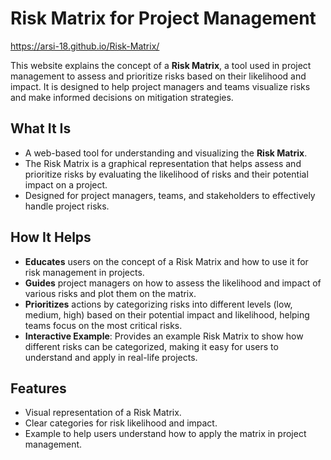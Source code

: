 

# Risk Matrix for Project Management
https://arsi-18.github.io/Risk-Matrix/

This website explains the concept of a **Risk Matrix**, a tool used in project management to assess and prioritize risks based on their likelihood and impact. It is designed to help project managers and teams visualize risks and make informed decisions on mitigation strategies.

## What It Is

- A web-based tool for understanding and visualizing the **Risk Matrix**.
- The Risk Matrix is a graphical representation that helps assess and prioritize risks by evaluating the likelihood of risks and their potential impact on a project.
- Designed for project managers, teams, and stakeholders to effectively handle project risks.

## How It Helps

- **Educates** users on the concept of a Risk Matrix and how to use it for risk management in projects.
- **Guides** project managers on how to assess the likelihood and impact of various risks and plot them on the matrix.
- **Prioritizes** actions by categorizing risks into different levels (low, medium, high) based on their potential impact and likelihood, helping teams focus on the most critical risks.
- **Interactive Example**: Provides an example Risk Matrix to show how different risks can be categorized, making it easy for users to understand and apply in real-life projects.

## Features

- Visual representation of a Risk Matrix.
- Clear categories for risk likelihood and impact.
- Example to help users understand how to apply the matrix in project management.

